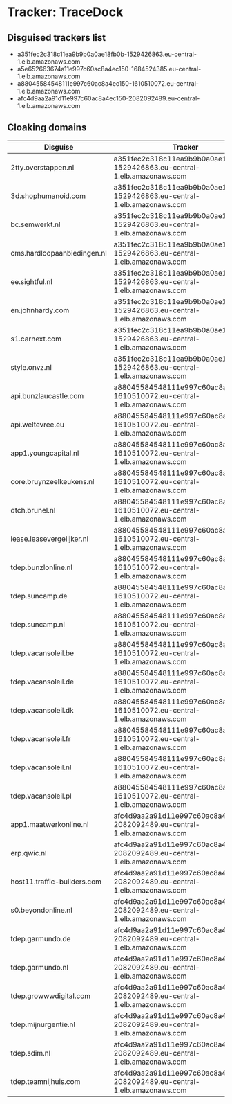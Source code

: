 # Tracker: TraceDock

## Disguised trackers list

* a351fec2c318c11ea9b9b0a0ae18fb0b-1529426863.eu-central-1.elb.amazonaws.com
* a5e652663674a11e997c60ac8a4ec150-1684524385.eu-central-1.elb.amazonaws.com
* a88045584548111e997c60ac8a4ec150-1610510072.eu-central-1.elb.amazonaws.com
* afc4d9aa2a91d11e997c60ac8a4ec150-2082092489.eu-central-1.elb.amazonaws.com

## Cloaking domains

| Disguise | Tracker |
| ---- | ---- |
| 2tty.overstappen.nl | a351fec2c318c11ea9b9b0a0ae18fb0b-1529426863.eu-central-1.elb.amazonaws.com |
| 3d.shophumanoid.com | a351fec2c318c11ea9b9b0a0ae18fb0b-1529426863.eu-central-1.elb.amazonaws.com |
| bc.semwerkt.nl | a351fec2c318c11ea9b9b0a0ae18fb0b-1529426863.eu-central-1.elb.amazonaws.com |
| cms.hardloopaanbiedingen.nl | a351fec2c318c11ea9b9b0a0ae18fb0b-1529426863.eu-central-1.elb.amazonaws.com |
| ee.sightful.nl | a351fec2c318c11ea9b9b0a0ae18fb0b-1529426863.eu-central-1.elb.amazonaws.com |
| en.johnhardy.com | a351fec2c318c11ea9b9b0a0ae18fb0b-1529426863.eu-central-1.elb.amazonaws.com |
| s1.carnext.com | a351fec2c318c11ea9b9b0a0ae18fb0b-1529426863.eu-central-1.elb.amazonaws.com |
| style.onvz.nl | a351fec2c318c11ea9b9b0a0ae18fb0b-1529426863.eu-central-1.elb.amazonaws.com |
| api.bunzlaucastle.com | a88045584548111e997c60ac8a4ec150-1610510072.eu-central-1.elb.amazonaws.com |
| api.weltevree.eu | a88045584548111e997c60ac8a4ec150-1610510072.eu-central-1.elb.amazonaws.com |
| app1.youngcapital.nl | a88045584548111e997c60ac8a4ec150-1610510072.eu-central-1.elb.amazonaws.com |
| core.bruynzeelkeukens.nl | a88045584548111e997c60ac8a4ec150-1610510072.eu-central-1.elb.amazonaws.com |
| dtch.brunel.nl | a88045584548111e997c60ac8a4ec150-1610510072.eu-central-1.elb.amazonaws.com |
| lease.leasevergelijker.nl | a88045584548111e997c60ac8a4ec150-1610510072.eu-central-1.elb.amazonaws.com |
| tdep.bunzlonline.nl | a88045584548111e997c60ac8a4ec150-1610510072.eu-central-1.elb.amazonaws.com |
| tdep.suncamp.de | a88045584548111e997c60ac8a4ec150-1610510072.eu-central-1.elb.amazonaws.com |
| tdep.suncamp.nl | a88045584548111e997c60ac8a4ec150-1610510072.eu-central-1.elb.amazonaws.com |
| tdep.vacansoleil.be | a88045584548111e997c60ac8a4ec150-1610510072.eu-central-1.elb.amazonaws.com |
| tdep.vacansoleil.de | a88045584548111e997c60ac8a4ec150-1610510072.eu-central-1.elb.amazonaws.com |
| tdep.vacansoleil.dk | a88045584548111e997c60ac8a4ec150-1610510072.eu-central-1.elb.amazonaws.com |
| tdep.vacansoleil.fr | a88045584548111e997c60ac8a4ec150-1610510072.eu-central-1.elb.amazonaws.com |
| tdep.vacansoleil.nl | a88045584548111e997c60ac8a4ec150-1610510072.eu-central-1.elb.amazonaws.com |
| tdep.vacansoleil.pl | a88045584548111e997c60ac8a4ec150-1610510072.eu-central-1.elb.amazonaws.com |
| app1.maatwerkonline.nl | afc4d9aa2a91d11e997c60ac8a4ec150-2082092489.eu-central-1.elb.amazonaws.com |
| erp.qwic.nl | afc4d9aa2a91d11e997c60ac8a4ec150-2082092489.eu-central-1.elb.amazonaws.com |
| host11.traffic-builders.com | afc4d9aa2a91d11e997c60ac8a4ec150-2082092489.eu-central-1.elb.amazonaws.com |
| s0.beyondonline.nl | afc4d9aa2a91d11e997c60ac8a4ec150-2082092489.eu-central-1.elb.amazonaws.com |
| tdep.garmundo.de | afc4d9aa2a91d11e997c60ac8a4ec150-2082092489.eu-central-1.elb.amazonaws.com |
| tdep.garmundo.nl | afc4d9aa2a91d11e997c60ac8a4ec150-2082092489.eu-central-1.elb.amazonaws.com |
| tdep.growwwdigital.com | afc4d9aa2a91d11e997c60ac8a4ec150-2082092489.eu-central-1.elb.amazonaws.com |
| tdep.mijnurgentie.nl | afc4d9aa2a91d11e997c60ac8a4ec150-2082092489.eu-central-1.elb.amazonaws.com |
| tdep.sdim.nl | afc4d9aa2a91d11e997c60ac8a4ec150-2082092489.eu-central-1.elb.amazonaws.com |
| tdep.teamnijhuis.com | afc4d9aa2a91d11e997c60ac8a4ec150-2082092489.eu-central-1.elb.amazonaws.com |